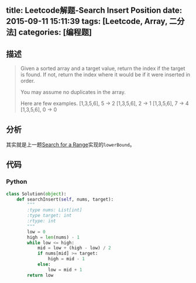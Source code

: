 title: Leetcode解题-Search Insert Position
date: 2015-09-11 15:11:39
tags: [Leetcode, Array, 二分法]
categories: [编程题]
---

## 描述
> Given a sorted array and a target value, return the index if the target is found. If not, return the index where it would be if it were inserted in order.
>
> You may assume no duplicates in the array.
>
> Here are few examples.
> [1,3,5,6], 5 → 2
> [1,3,5,6], 2 → 1
> [1,3,5,6], 7 → 4
> [1,3,5,6], 0 → 0

## 分析
其实就是上一题[Search for a Range][1]实现的`lowerBound`。

## 代码
### Python
```python
class Solution(object):
    def searchInsert(self, nums, target):
        """
        :type nums: List[int]
        :type target: int
        :rtype: int
        """
        low = 0
        high = len(nums) - 1
        while low <= high:
            mid = low + (high - low) / 2
            if nums[mid] >= target:
                high = mid - 1
            else:
                low = mid + 1
        return low
```

[1]: /2015/09/11/search-for-a-range/
